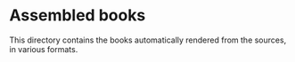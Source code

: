 # Assembled books

This directory contains the books automatically rendered from the sources, in various formats.

